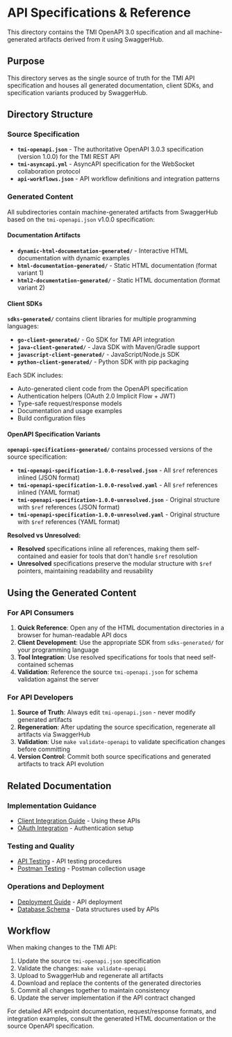 # API Specifications & Reference

This directory contains the TMI OpenAPI 3.0 specification and all machine-generated artifacts derived from it using SwaggerHub.

## Purpose

This directory serves as the single source of truth for the TMI API specification and houses all generated documentation, client SDKs, and specification variants produced by SwaggerHub.

## Directory Structure

### Source Specification

- **`tmi-openapi.json`** - The authoritative OpenAPI 3.0.3 specification (version 1.0.0) for the TMI REST API
- **`tmi-asyncapi.yml`** - AsyncAPI specification for the WebSocket collaboration protocol
- **`api-workflows.json`** - API workflow definitions and integration patterns

### Generated Content

All subdirectories contain machine-generated artifacts from SwaggerHub based on the `tmi-openapi.json` v1.0.0 specification:

#### Documentation Artifacts

- **`dynamic-html-documentation-generated/`** - Interactive HTML documentation with dynamic examples
- **`html-documentation-generated/`** - Static HTML documentation (format variant 1)
- **`html2-documentation-generated/`** - Static HTML documentation (format variant 2)

#### Client SDKs

**`sdks-generated/`** contains client libraries for multiple programming languages:

- **`go-client-generated/`** - Go SDK for TMI API integration
- **`java-client-generated/`** - Java SDK with Maven/Gradle support
- **`javascript-client-generated/`** - JavaScript/Node.js SDK
- **`python-client-generated/`** - Python SDK with pip packaging

Each SDK includes:
- Auto-generated client code from the OpenAPI specification
- Authentication helpers (OAuth 2.0 Implicit Flow + JWT)
- Type-safe request/response models
- Documentation and usage examples
- Build configuration files

#### OpenAPI Specification Variants

**`openapi-specifications-generated/`** contains processed versions of the source specification:

- **`tmi-openapi-specification-1.0.0-resolved.json`** - All `$ref` references inlined (JSON format)
- **`tmi-openapi-specification-1.0.0-resolved.yaml`** - All `$ref` references inlined (YAML format)
- **`tmi-openapi-specification-1.0.0-unresolved.json`** - Original structure with `$ref` references (JSON format)
- **`tmi-openapi-specification-1.0.0-unresolved.yaml`** - Original structure with `$ref` references (YAML format)

**Resolved vs Unresolved:**
- **Resolved** specifications inline all references, making them self-contained and easier for tools that don't handle `$ref` resolution
- **Unresolved** specifications preserve the modular structure with `$ref` pointers, maintaining readability and reusability

## Using the Generated Content

### For API Consumers

1. **Quick Reference**: Open any of the HTML documentation directories in a browser for human-readable API docs
2. **Client Development**: Use the appropriate SDK from `sdks-generated/` for your programming language
3. **Tool Integration**: Use resolved specifications for tools that need self-contained schemas
4. **Validation**: Reference the source `tmi-openapi.json` for schema validation against the server

### For API Developers

1. **Source of Truth**: Always edit `tmi-openapi.json` - never modify generated artifacts
2. **Regeneration**: After updating the source specification, regenerate all artifacts via SwaggerHub
3. **Validation**: Use `make validate-openapi` to validate specification changes before committing
4. **Version Control**: Commit both source specifications and generated artifacts to track API evolution

## Related Documentation

### Implementation Guidance

- [Client Integration Guide](../../developer/integration/client-integration-guide.md) - Using these APIs
- [OAuth Integration](../../developer/setup/oauth-integration.md) - Authentication setup

### Testing and Quality

- [API Testing](../../developer/testing/api-integration-tests.md) - API testing procedures
- [Postman Testing](../../developer/testing/postman-comprehensive-testing.md) - Postman collection usage

### Operations and Deployment

- [Deployment Guide](../../operator/deployment/deployment-guide.md) - API deployment
- [Database Schema](../schemas/) - Data structures used by APIs

## Workflow

When making changes to the TMI API:

1. Update the source `tmi-openapi.json` specification
2. Validate the changes: `make validate-openapi`
3. Upload to SwaggerHub and regenerate all artifacts
4. Download and replace the contents of the generated directories
5. Commit all changes together to maintain consistency
6. Update the server implementation if the API contract changed

For detailed API endpoint documentation, request/response formats, and integration examples, consult the generated HTML documentation or the source OpenAPI specification.
